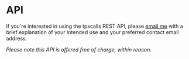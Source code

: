 # API

If you're interested in using the tpscalls REST API, please [email me](mailto:riley@drnt.ca) with a brief explanation of your intended use and your preferred contact email address.

_Please note this API is offered free of charge, within reason._
